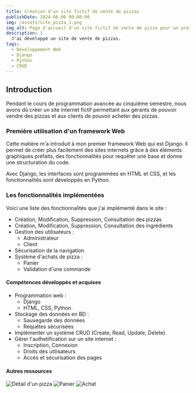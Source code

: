 ```yaml
---
title: Création d'un site fictif de vente de pizzas
publishDate: 2024-06-06 00:00:00
img: /assets/site_pizza_1.png
img_alt: Page d'accueil d'un site fictif de vente de pizza pour un projet
description: |
  J'ai développé un site de vente de pizzas.
tags:
  - Developpement Web
  - Django
  - Python
  - CRUD
---
```


## Introduction

Pendant le cours de programmation avancée au cinquième semestre, nous avons dû créer un site internet fictif permettant aux gérants de pouvoir vendre des pizzas et aux clients de pouvoir acheter des pizzas.

### Première utilisation d'un framework Web

Cette matière m'a introduit à mon premier framework Web qui est Django. Il permet de créer plus facilement des sites internets grâce à des éléments graphiques préfaits, des fonctionnalités pour requêter une base et donne une structuration du code.

Avec Django, les interfaces sont programmées en HTML et CSS, et les fonctionnalités sont développés en Python.

### Les fonctionnalités implémentées
Voici une liste des fonctionnalités que j'ai implémenté dans le site :
- Création, Modification, Suppression, Consultation des pizzas
- Création, Modification, Suppression, Consultation des ingrédients
- Gestion des utilisateurs :
  - Administrateur
  - Client
- Sécurisation de la navigation
- Système d'achats de pizza :
  - Panier
  - Validation d'une commande

#### Compétences développés et acquises

- Programmation web :
  - Django
  - HTML, CSS, Python
- Stockage des données en BD :
  - Sauvegarde des données
  - Requêtes sécurisées
- Implémenter un système CRUD (Create, Read, Update, Delete)
- Gérer l'authetification sur un site internet :
  - Inscription, Connexion
  - Droits des utilisateurs
  - Accès et sécurisation des pages

#### Autres ressources
![Détail d'un pizza](/assets/site_pizza_2.png)
![Panier](/assets/site_pizza_3.png)
![Achat](/assets/site_pizza_4.png)